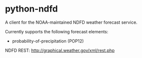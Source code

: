 python-ndfd
=======

A client for the NOAA-maintained NDFD weather forecast service.

Currently supports the following forecast elements: 
  - probability-of-precipitation (POP12)

NDFD REST: http://graphical.weather.gov/xml/rest.php

